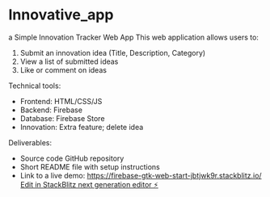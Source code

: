 # Innovative_app

a Simple Innovation Tracker Web App
This web application allows users to:

1. Submit an innovation idea (Title, Description, Category)
2. View a list of submitted ideas
3. Like or comment on ideas

Technical tools:

- Frontend: HTML/CSS/JS
- Backend: Firebase
- Database: Firebase Store
- Innovation: Extra feature; delete idea

Deliverables:

- Source code GitHub repository
- Short README file with setup instructions
- Link to a live demo: https://firebase-gtk-web-start-jbtjwk9r.stackblitz.io/
  [Edit in StackBlitz next generation editor ⚡️](https://stackblitz.com/~/github.com/engnorah/Innovative_app)
